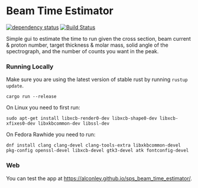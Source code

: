 # Beam Time Estimator

[![dependency status](https://deps.rs/repo/github/alconley/sps_beam_time_estimator/status.svg)](https://deps.rs/repo/alconley/sps_beam_time_estimator)
[![Build Status](https://github.com/alconley/sps_beam_time_estimator/workflows/CI/badge.svg)](https://github.com/alconley/sps_beam_time_estimator/actions?workflow=CI)

Simple gui to estimate the time to run given the cross section, beam current & proton number, target thickness & molar mass, solid angle of the spectrograph, and the number of counts you want in the peak.

### Running Locally
Make sure you are using the latest version of stable rust by running `rustup update`.

`cargo run --release`

On Linux you need to first run:

`sudo apt-get install libxcb-render0-dev libxcb-shape0-dev libxcb-xfixes0-dev libxkbcommon-dev libssl-dev`

On Fedora Rawhide you need to run:

`dnf install clang clang-devel clang-tools-extra libxkbcommon-devel pkg-config openssl-devel libxcb-devel gtk3-devel atk fontconfig-devel`

### Web 

You can test the app at <https://alconley.github.io/sps_beam_time_estimator/>.